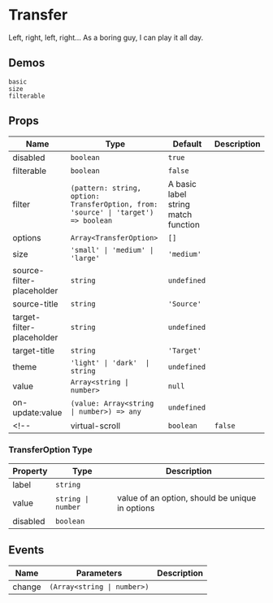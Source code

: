 # Transfer
<!--single-column-->
Left, right, left, right... As a boring guy, I can play it all day.
## Demos
```demo
basic
size
filterable
```
<!-- large-data -->

## Props
|Name|Type|Default|Description|
|-|-|-|-|
|disabled|`boolean`|`true`||
|filterable|`boolean`|`false`||
|filter|`(pattern: string, option: TransferOption, from: 'source' \| 'target') => boolean`|A basic label string match function||
|options|`Array<TransferOption>`|`[]`||
|size|`'small' \| 'medium' \| 'large'`|`'medium'`||
|source-filter-placeholder|`string`|`undefined`||
|source-title|`string`|`'Source'`||
|target-filter-placeholder|`string`|`undefined`||
|target-title|`string`|`'Target'`||
|theme|`'light' \| 'dark'  \| string`|`undefined`||
|value|`Array<string \| number>`|`null`||
|on-update:value|`(value: Array<string \| number>) => any`|`undefined`||
<!-- |virtual-scroll|`boolean`|`false`|If use virtual scroll on transfer. If set to `true` it can handles large data (and turn transfer animation off)| -->

### TransferOption Type
|Property|Type|Description|
|-|-|-|
|label|`string`||
|value|`string \| number`|value of an option, should be unique in options|
|disabled|`boolean`||

## Events
|Name|Parameters|Description|
|-|-|-|
|change|`(Array<string \| number>)`||

<!-- ## Notes
When I heared from my colleague he's going to put more than a thousand items into the transfer, I was astonished. My poor imagination can't come up with a scene that must use a transfer with thousands of items. But I must admit, it's my mind that always not considerate enough.

Months earlier, I have built a interesting animation in transfer but it will cause reflow on many DOM elements. At that time, I hadn't think of people would insert so much data in it. Although I never compromise on styles, it's hard to surpass the limit of browser and hardware. It sounds like a kind of philosophy problem to build a car as comfort as a Rolls Royce and as fast as a Ferrari (or Porsche, etc) which is nearly impossible.

(Don't tell me the Bentley Continental GT, I don't like the car's appearance.)

Style can't be compromised on. However, the problem need to be solved. So finally I add a boost trigger on transfer to deal with large data (by the way turn off the animation). -->